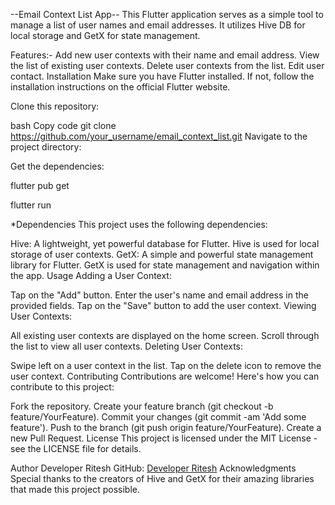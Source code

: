 --Email Context List App--
This Flutter application serves as a simple tool to manage a list of user names and email addresses. It utilizes Hive DB for local storage and GetX for state management.

Features:-
Add new user contexts with their name and email address.
View the list of existing user contexts.
Delete user contexts from the list.
Edit user contact.
Installation
Make sure you have Flutter installed. If not, follow the installation instructions on the official Flutter website.

Clone this repository:

bash
Copy code
git clone https://github.com/your_username/email_context_list.git
Navigate to the project directory:

Get the dependencies:

flutter pub get

flutter run

*Dependencies
This project uses the following dependencies:

Hive: A lightweight, yet powerful database for Flutter. Hive is used for local storage of user contexts.
GetX: A simple and powerful state management library for Flutter. GetX is used for state management and navigation within the app.
Usage
Adding a User Context:

Tap on the "Add" button.
Enter the user's name and email address in the provided fields.
Tap on the "Save" button to add the user context.
Viewing User Contexts:

All existing user contexts are displayed on the home screen.
Scroll through the list to view all user contexts.
Deleting User Contexts:

Swipe left on a user context in the list.
Tap on the delete icon to remove the user context.
Contributing
Contributions are welcome! Here's how you can contribute to this project:

Fork the repository.
Create your feature branch (git checkout -b feature/YourFeature).
Commit your changes (git commit -am 'Add some feature').
Push to the branch (git push origin feature/YourFeature).
Create a new Pull Request.
License
This project is licensed under the MIT License - see the LICENSE file for details.

Author
Developer Ritesh
GitHub: [Developer Ritesh](https://github.com/Developer-ritesh/)
Acknowledgments
Special thanks to the creators of Hive and GetX for their amazing libraries that made this project possible.
